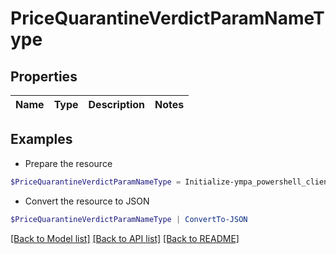 # PriceQuarantineVerdictParamNameType
## Properties

Name | Type | Description | Notes
------------ | ------------- | ------------- | -------------

## Examples

- Prepare the resource
```powershell
$PriceQuarantineVerdictParamNameType = Initialize-ympa_powershell_clientPriceQuarantineVerdictParamNameType 
```

- Convert the resource to JSON
```powershell
$PriceQuarantineVerdictParamNameType | ConvertTo-JSON
```

[[Back to Model list]](../README.md#documentation-for-models) [[Back to API list]](../README.md#documentation-for-api-endpoints) [[Back to README]](../README.md)

